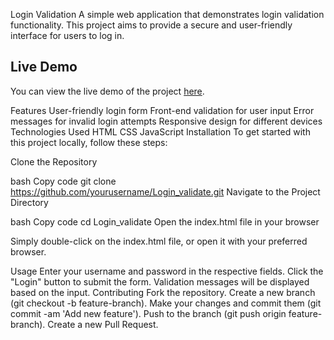 Login Validation
A simple web application that demonstrates login validation functionality. This project aims to provide a secure and user-friendly interface for users to log in.

## Live Demo

You can view the live demo of the project [here](https://pradeep23122003.github.io/Login_validate/).


Features
User-friendly login form
Front-end validation for user input
Error messages for invalid login attempts
Responsive design for different devices
Technologies Used
HTML
CSS
JavaScript
Installation
To get started with this project locally, follow these steps:

Clone the Repository

bash
Copy code
git clone https://github.com/yourusername/Login_validate.git
Navigate to the Project Directory

bash
Copy code
cd Login_validate
Open the index.html file in your browser

Simply double-click on the index.html file, or open it with your preferred browser.

Usage
Enter your username and password in the respective fields.
Click the "Login" button to submit the form.
Validation messages will be displayed based on the input.
Contributing
Fork the repository.
Create a new branch (git checkout -b feature-branch).
Make your changes and commit them (git commit -am 'Add new feature').
Push to the branch (git push origin feature-branch).
Create a new Pull Request.

